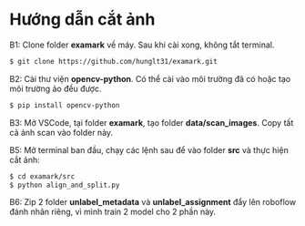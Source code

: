 # Hướng dẫn cắt ảnh

B1: Clone folder **examark** về máy. Sau khi cài xong, không tắt terminal.

```bash
$ git clone https://github.com/hunglt31/examark.git
```

B2: Cài thư viện **opencv-python**. Có thể cài vào môi trường đã có hoặc tạo môi trường ảo đều được.

```bash
$ pip install opencv-python
```

B3: Mở VSCode, tại folder **examark**, tạo folder **data/scan_images**. Copy tất cả ảnh scan vào folder này.

B5: Mở terminal ban đầu, chạy các lệnh sau để vào folder **src** và thực hiện cắt ảnh:

```bash
$ cd examark/src
$ python align_and_split.py
```

B6: Zip 2 folder **unlabel_metadata** và **unlabel_assignment** đẩy lên roboflow đánh nhãn riêng, vì mình train 2 model cho 2 phần này.

